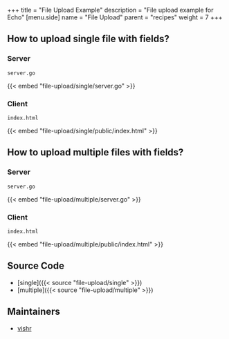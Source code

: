 +++
title = "File Upload Example"
description = "File upload example for Echo"
[menu.side]
  name = "File Upload"
  parent = "recipes"
  weight = 7
+++

## How to upload single file with fields?

### Server

`server.go`

{{< embed "file-upload/single/server.go" >}}

### Client

`index.html`

{{< embed "file-upload/single/public/index.html" >}}

## How to upload multiple files with fields?

### Server

`server.go`

{{< embed "file-upload/multiple/server.go" >}}

### Client

`index.html`

{{< embed "file-upload/multiple/public/index.html" >}}

## Source Code

- [single]({{< source "file-upload/single" >}})
- [multiple]({{< source "file-upload/multiple" >}})

## Maintainers

- [vishr](https://github.com/vishr)
